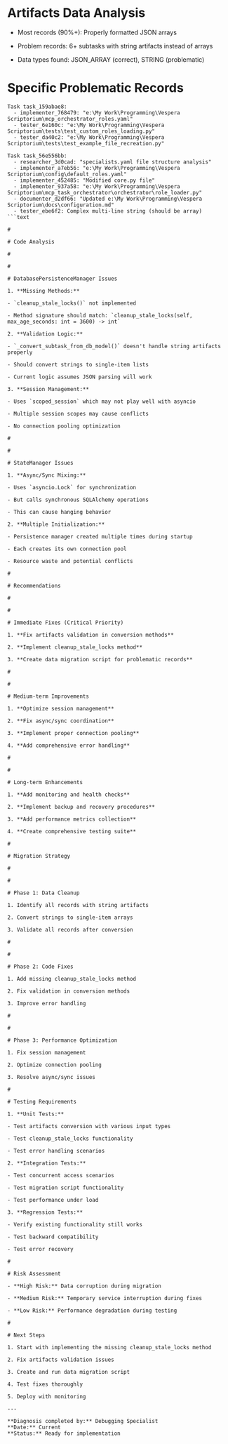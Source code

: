 

#

#
# Artifacts Data Analysis

- Most records (90%+): Properly formatted JSON arrays

- Problem records: 6+ subtasks with string artifacts instead of arrays

- Data types found: JSON_ARRAY (correct), STRING (problematic)

#

#

# Specific Problematic Records

```text
Task task_159abae8:
  - implementer_768479: "e:\My Work\Programming\Vespera Scriptorium\mcp_orchestrator_roles.yaml"
  - tester_6e160c: "e:\My Work\Programming\Vespera Scriptorium\tests\test_custom_roles_loading.py"
  - tester_da40c2: "e:\My Work\Programming\Vespera Scriptorium\tests\test_example_file_recreation.py"

Task task_56e556bb:
  - researcher_3d0cad: "specialists.yaml file structure analysis"
  - implementer_a7eb56: "e:\My Work\Programming\Vespera Scriptorium\config\default_roles.yaml"
  - implementer_452485: "Modified core.py file"
  - implementer_937a58: "e:\My Work\Programming\Vespera Scriptorium\mcp_task_orchestrator\orchestrator\role_loader.py"
  - documenter_d2df66: "Updated e:\My Work\Programming\Vespera Scriptorium\docs\configuration.md"
  - tester_ebe6f2: Complex multi-line string (should be array)
```text

#

# Code Analysis

#

#

# DatabasePersistenceManager Issues

1. **Missing Methods:**

- `cleanup_stale_locks()` not implemented

- Method signature should match: `cleanup_stale_locks(self, max_age_seconds: int = 3600) -> int`

2. **Validation Logic:**

- `_convert_subtask_from_db_model()` doesn't handle string artifacts properly

- Should convert strings to single-item lists

- Current logic assumes JSON parsing will work

3. **Session Management:**

- Uses `scoped_session` which may not play well with asyncio

- Multiple session scopes may cause conflicts

- No connection pooling optimization

#

#

# StateManager Issues

1. **Async/Sync Mixing:**

- Uses `asyncio.Lock` for synchronization

- But calls synchronous SQLAlchemy operations

- This can cause hanging behavior

2. **Multiple Initialization:**

- Persistence manager created multiple times during startup

- Each creates its own connection pool

- Resource waste and potential conflicts

#

# Recommendations

#

#

# Immediate Fixes (Critical Priority)

1. **Fix artifacts validation in conversion methods**

2. **Implement cleanup_stale_locks method**

3. **Create data migration script for problematic records**

#

#

# Medium-term Improvements

1. **Optimize session management**

2. **Fix async/sync coordination**

3. **Implement proper connection pooling**

4. **Add comprehensive error handling**

#

#

# Long-term Enhancements

1. **Add monitoring and health checks**

2. **Implement backup and recovery procedures**

3. **Add performance metrics collection**

4. **Create comprehensive testing suite**

#

# Migration Strategy

#

#

# Phase 1: Data Cleanup

1. Identify all records with string artifacts

2. Convert strings to single-item arrays

3. Validate all records after conversion

#

#

# Phase 2: Code Fixes

1. Add missing cleanup_stale_locks method

2. Fix validation in conversion methods

3. Improve error handling

#

#

# Phase 3: Performance Optimization

1. Fix session management

2. Optimize connection pooling

3. Resolve async/sync issues

#

# Testing Requirements

1. **Unit Tests:**

- Test artifacts conversion with various input types

- Test cleanup_stale_locks functionality

- Test error handling scenarios

2. **Integration Tests:**

- Test concurrent access scenarios

- Test migration script functionality

- Test performance under load

3. **Regression Tests:**

- Verify existing functionality still works

- Test backward compatibility

- Test error recovery

#

# Risk Assessment

- **High Risk:** Data corruption during migration

- **Medium Risk:** Temporary service interruption during fixes

- **Low Risk:** Performance degradation during testing

#

# Next Steps

1. Start with implementing the missing cleanup_stale_locks method

2. Fix artifacts validation issues

3. Create and run data migration script

4. Test fixes thoroughly

5. Deploy with monitoring

---

**Diagnosis completed by:** Debugging Specialist  
**Date:** Current  
**Status:** Ready for implementation
